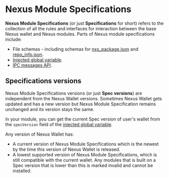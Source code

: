 # Nexus Module Specifications

**Nexus Module Specifications** (or just **Specifications** for short) refers to the collection of all the rules and interfaces for interaction between the base Nexus wallet and Nexus modules. Parts of Nexus module specifications include:

- File schemas - including schemas for [nxs_package.json](./nxs_package.json.md) and [repo_info.json](./repo_info.json.md).
- [Injected global variable](./injected-global-variable.md).
- [IPC messages API](./ipc-messages-api.md).

## Specifications versions

Nexus Module Specifications versions (or just **Spec versions**) are independent from the Nexus Wallet versions. Sometimes Nexus Wallet gets updated and has a new version but Nexus Module Specification remains unchanged and its version stays the same.

In your module, you can get the current Spec version of user's wallet from the `specVersion` field of the [injected global variable](./InjectedGlobalVariable.md).

Any version of Nexus Wallet has:

- A current version of Nexus Module Specifications which is the newest by the time this version of Nexus Wallet is released.
- A lowest supported version of Nexus Module Specifications, which is still compatible with the current wallet. Any modules that is built on a Spec version that is lower than this is marked invalid and cannot be installed.
